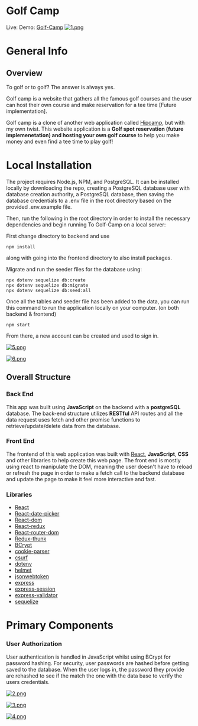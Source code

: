 # Golf Camp

Live: Demo: [Golf-Camp](https://golf-camp.herokuapp.com/)
[![1.png](https://i.postimg.cc/fRKVDGDc/1.png)](https://postimg.cc/K11G5sKj)

# General Info

## Overview

To golf or to golf? The answer is always yes.

Golf camp is a website that gathers all the famous golf courses and the user can host their own course and make reservation for a tee time [Future implementation].

Golf camp is a clone of another web application called [Hipcamp](https://www.hipcamp.com/en-US), but with my own twist. This website application is a **Golf spot reservation (future implemenetation) and hosting your own golf course** to help you make money and even find a tee time to play golf! 

# Local Installation

The project requires Node.js, NPM, and PostgreSQL. It can be installed locally by downloading the repo, creating a PostgreSQL database user with database creation authority, a PostgreSQL database, then saving the database credentials to a .env file in the root directory based on the provided .env.example file.

Then, run the following in the root directory in order to install the necessary dependencies and begin running To Golf-Camp on a local server:

First change directory to backend and use 
```
npm install
```
along with going into the frontend directory to also install packages.

Migrate and run the seeder files for the database using:
```
npx dotenv sequelize db:create
npx dotenv sequelize db:migrate
npx dotenv sequelize db:seed:all
```
Once all the tables and seeder file has been added to the data, you can run this command to run the application locally on your computer. (on both backend & frontend)
```
npm start
```

From there, a new account can be created and used to sign in.

[![5.png](https://i.postimg.cc/7YSzJ45F/5.png)](https://postimg.cc/Ln65GrBD)

[![6.png](https://i.postimg.cc/7ZD2gR7f/6.png)](https://postimg.cc/hfyvnp2B)

## Overall Structure

### Back End
This app was built using **JavaScript** on the backend with a **postgreSQL** database. The back-end structure utilizes **RESTful** API routes and all the data request uses fetch and other promise functions to retrieve/update/delete data from the database.

### Front End
The frontend of this web application was built with [React](https://reactjs.org/), **JavaScript**, **CSS** and other libraries to help create this web page. The front end is mostly using react to manipulate the DOM, meaning the user doesn't have to reload or refresh the page in order to make a fetch call to the backend database and update the page to make it feel more interactive and fast. 

### Libraries
* [React](https://reactjs.org/)
* [React-date-picker](https://www.npmjs.com/package/react-datepicker)
* [React-dom](https://reactjs.org/docs/react-dom.html)
* [React-redux](https://react-redux.js.org/)
* [React-router-dom](https://v5.reactrouter.com/web/guides/quick-start)
* [Redux-thunk](https://www.npmjs.com/package/redux-thunk)
* [BCrypt](https://www.npmjs.com/package/bcrypt)
* [cookie-parser](https://www.npmjs.com/package/cookie-parser)
* [csurf](https://www.npmjs.com/package/csurf)
* [dotenv](https://www.npmjs.com/package/dotenv)
* [helmet](https://www.npmjs.com/package/helmet)
* [jsonwebtoken](https://www.npmjs.com/package/jsonwebtoken)
* [express](https://www.npmjs.com/package/express)
* [express-session](https://www.npmjs.com/package/express-session)
* [express-validator](https://www.npmjs.com/package/express-validator)
* [sequelize](https://www.npmjs.com/package/sequelize)

# Primary Components

### User Authorization
User authentication is handled in JavaScript whilst using BCrypt for password hashing. For security, user passwords are hashed before getting saved to the database. When the user logs in, the password they provide are rehashed to see if the match the one with the data base to verify the users credentials.

[![2.png](https://i.postimg.cc/QC1MPPfW/2.png)](https://postimg.cc/fSWZSHnw)

[![3.png](https://i.postimg.cc/PfwNPpdr/3.png)](https://postimg.cc/NLQQn0yW)

[![4.png](https://i.postimg.cc/xTV8HfdG/4.png)](https://postimg.cc/rzgq2Lxz)


